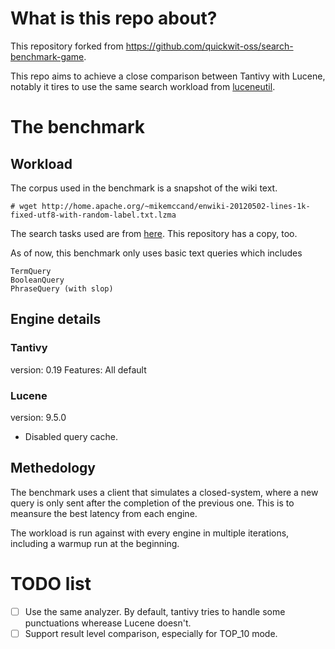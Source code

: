 
# What is this repo about?
This repository forked from https://github.com/quickwit-oss/search-benchmark-game.

This repo aims to achieve a close comparison between Tantivy with Lucene, notably it tires to use the same search workload from [luceneutil](https://github.com/mikemccand/luceneutil).


# The benchmark
## Workload
The corpus used in the benchmark is a snapshot of the wiki text.

```
# wget http://home.apache.org/~mikemccand/enwiki-20120502-lines-1k-fixed-utf8-with-random-label.txt.lzma
```

The search tasks used are from [here](https://github.com/mikemccand/luceneutil/blob/master/tasks/wikimedium.1M.nostopwords.tasks). This repository has a copy, too.

As of now, this benchmark only uses basic text queries which includes
```
TermQuery
BooleanQuery
PhraseQuery (with slop)
```

## Engine details

### Tantivy
version: 0.19
Features: All default

### Lucene
version: 9.5.0
* Disabled query cache.


## Methedology
The benchmark uses a client that simulates a closed-system, where a new query is only sent after the completion of the previous one. This is to meansure the best latency from each engine.

The workload is run against with every engine in multiple iterations, including a warmup run at the beginning.


# TODO list
- [ ] Use the same analyzer. By default, tantivy tries to handle some punctuations wherease Lucene doesn't.
- [ ] Support result level comparison, especially for TOP_10 mode.